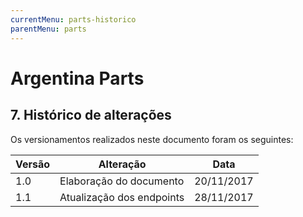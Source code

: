 ```yaml
---
currentMenu: parts-historico
parentMenu: parts
---
```


# Argentina Parts

## 7. Histórico de alterações
Os versionamentos realizados neste documento foram os seguintes:


| Versão | Alteração | Data |
| ------ | --------- | ---- |
| 1.0 | Elaboração do documento | 20/11/2017 |
| 1.1 | Atualização dos endpoints | 28/11/2017 |

